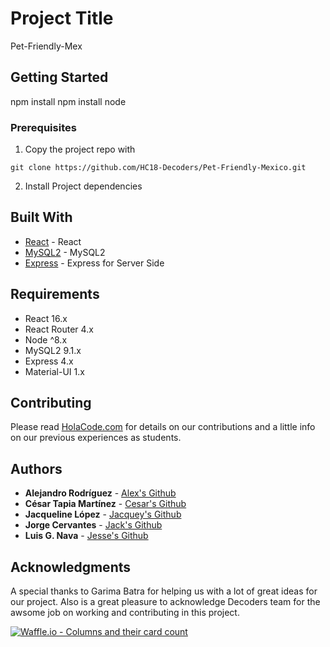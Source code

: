 # Project Title

Pet-Friendly-Mex

## Getting Started

npm install
npm install node

### Prerequisites

1. Copy the project repo with
```
git clone https://github.com/HC18-Decoders/Pet-Friendly-Mexico.git
```
2. Install Project dependencies

## Built With

* [React](https://reactjs.org/) - React
* [MySQL2](https://www.mysql2.com/) - MySQL2
* [Express](http://expressjs.com/) - Express for Server Side

## Requirements

- React 16.x
- React Router 4.x
- Node ^8.x
- MySQL2 9.1.x
- Express 4.x
- Material-UI 1.x

## Contributing

Please read [HolaCode.com](http://holacode.com/) for details on our contributions and a little info on our previous experiences as students.

## Authors

* **Alejandro Rodríguez** - [Alex's Github](https://github.com/AlejandroRodriguezP)
* **César Tapia Martínez** - [Cesar's Github](https://github.com/Cesar88Tapia)
* **Jacqueline López** - [Jacquey's Github](https://github.com/Jacqueline930)
* **Jorge Cervantes** - [Jack's Github](https://github.com/JorgeC0218)
* **Luis G. Nava** - [Jesse's Github](https://github.com/luisgnava)

## Acknowledgments

A special thanks to Garima Batra for helping us with a lot of great ideas for our project.
Also is a great pleasure to acknowledge Decoders team for the awsome job on working and contributing in this project.



[![Waffle.io - Columns and their card count](https://badge.waffle.io/HC18-Decoders/Pet-Friendly-Mexico.png?columns=all)](https://waffle.io/HC18-Decoders/Pet-Friendly-Mexico?utm_source=badge)
